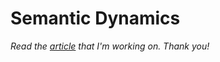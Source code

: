 
# Semantic Dynamics

_Read the [article](https://github.com/Omega97/semantic-dynamics/blob/main/Semantic_Dynamics.pdf) that I'm working on. Thank you!_

